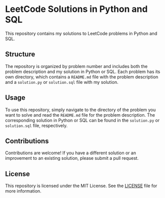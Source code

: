 # LeetCode Solutions in Python and SQL

This repository contains my solutions to LeetCode problems in Python and SQL.

## Structure

The repository is organized by problem number and includes both the problem description and my solution in Python or SQL. Each problem has its own directory, which contains a `README.md` file with the problem description and a `solution.py` or `solution.sql` file with my solution.


## Usage

To use this repository, simply navigate to the directory of the problem you want to solve and read the `README.md` file for the problem description. The corresponding solution in Python or SQL can be found in the `solution.py` or `solution.sql` file, respectively.

## Contributions

Contributions are welcome! If you have a different solution or an improvement to an existing solution, please submit a pull request.

## License

This repository is licensed under the MIT License. See the [LICENSE](./LICENSE) file for more information.
